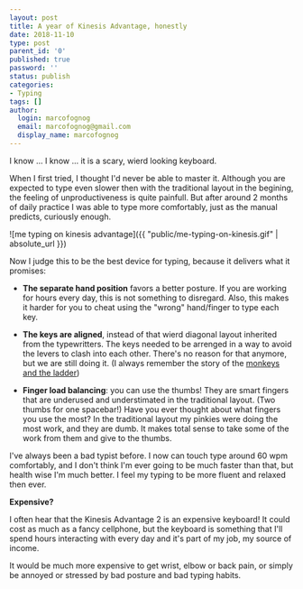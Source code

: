 ```yaml
---
layout: post
title: A year of Kinesis Advantage, honestly
date: 2018-11-10
type: post
parent_id: '0'
published: true
password: ''
status: publish
categories:
- Typing
tags: []
author:
  login: marcofognog
  email: marcofognog@gmail.com
  display_name: marcofognog
---
```


I know ... I know ... it is a scary, wierd looking keyboard.

When I first tried, I thought I'd never be able to master it.
Although you are expected to type even slower then with the traditional layout in the begining, the feeling of unproductiveness is quite painfull.
But after around 2 months of daily practice I was able to type more comfortably, just as the manual predicts, curiously enough.

![me typing on kinesis advantage]({{ "public/me-typing-on-kinesis.gif" | absolute_url }})

Now I judge this to be the best device for typing, because it delivers what it promises:

 - **The separate hand position** favors a better posture.
 If you are working for hours every day, this is not something to disregard.
 Also, this makes it harder for you to cheat using the "wrong" hand/finger to type each key.

 - **The keys are aligned**, instead of that wierd diagonal layout inherited from the typewritters.
 The keys needed to be arrenged in a way to avoid the levers to clash into each other.
 There's no reason for that anymore, but we are still doing it.
 (I always remember the story of the [monkeys and the ladder](http://www.throwcase.com/2014/12/21/that-five-monkeys-and-a-banana-story-is-rubbish/))

 - **Finger load balancing**: you can use the thumbs!
 They are smart fingers that are underused and understimated in the traditional layout. (Two thumbs for one spacebar!)
 Have you ever thought about what fingers you use the most? In the traditional layout my pinkies were doing the most work, and they are dumb.
 It makes total sense to take some of the work from them and give to the thumbs.

I've always been a bad typist before.
I now can touch type around 60 wpm comfortably, and I don't think I'm ever going to be much faster than that, but health wise I'm much better.
I feel my typing to be more fluent and relaxed then ever.

**Expensive?**

I often hear that the Kinesis Advantage 2 is an expensive keyboard!
It could cost as much as a fancy cellphone, but the keyboard is something that I'll spend hours interacting with every day and it's part of my job, my source of income.


It would be much more expensive to get wrist, elbow or back pain, or simply be annoyed or stressed by bad posture and bad typing habits.
